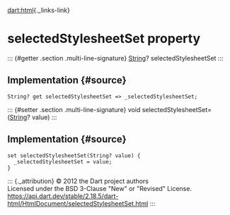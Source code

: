 [dart:html](../../dart-html/dart-html-library){._links-link}

selectedStylesheetSet property
==============================

::: {#getter .section .multi-line-signature}
[String](../../dart-core/string-class)? selectedStylesheetSet
:::

Implementation {#source}
--------------

``` {.language-dart data-language="dart"}
String? get selectedStylesheetSet => _selectedStylesheetSet;
```

::: {#setter .section .multi-line-signature}
void selectedStylesheetSet=([String](../../dart-core/string-class)?
value)
:::

Implementation {#source}
--------------

``` {.language-dart data-language="dart"}
set selectedStylesheetSet(String? value) {
  _selectedStylesheetSet = value;
}
```

::: {._attribution}
© 2012 the Dart project authors\
Licensed under the BSD 3-Clause \"New\" or \"Revised\" License.\
<https://api.dart.dev/stable/2.18.5/dart-html/HtmlDocument/selectedStylesheetSet.html>
:::
